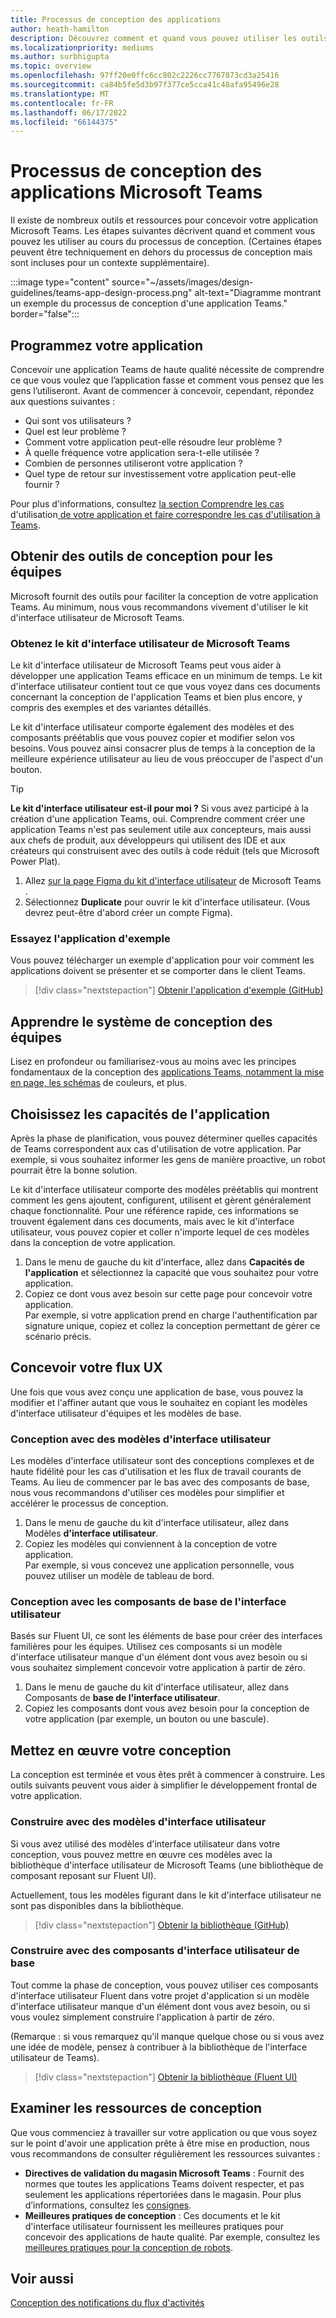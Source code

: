```yaml
---
title: Processus de conception des applications
author: heath-hamilton
description: Découvrez comment et quand vous pouvez utiliser les outils et ressources Microsoft pour concevoir une application Microsoft Teams efficace.
ms.localizationpriority: mediums
ms.author: surbhigupta
ms.topic: overview
ms.openlocfilehash: 97ff20e0ffc6cc802c2226cc7767873cd3a25416
ms.sourcegitcommit: ca84b5fe5d3b97f377ce5cca41c48afa95496e28
ms.translationtype: MT
ms.contentlocale: fr-FR
ms.lasthandoff: 06/17/2022
ms.locfileid: "66144375"
---
```

# <a name="design-process-for-microsoft-teams-apps"></a>Processus de conception des applications Microsoft Teams

Il existe de nombreux outils et ressources pour concevoir votre application Microsoft Teams. Les étapes suivantes décrivent quand et comment vous pouvez les utiliser au cours du processus de conception. (Certaines étapes peuvent être techniquement en dehors du processus de conception mais sont incluses pour un contexte supplémentaire).

:::image type="content" source="~/assets/images/design-guidelines/teams-app-design-process.png" alt-text="Diagramme montrant un exemple du processus de conception d'une application Teams." border="false":::

## <a name="plan-your-app"></a>Programmez votre application

Concevoir une application Teams de haute qualité nécessite de comprendre ce que vous voulez que l’application fasse et comment vous pensez que les gens l’utiliseront. Avant de commencer à concevoir, cependant, répondez aux questions suivantes :

* Qui sont vos utilisateurs ?
* Quel est leur problème ?
* Comment votre application peut-elle résoudre leur problème ?
* À quelle fréquence votre application sera-t-elle utilisée ?
* Combien de personnes utiliseront votre application ?
* Quel type de retour sur investissement votre application peut-elle fournir ?

Pour plus d'informations, consultez [la section Comprendre les cas](~/concepts/design/understand-use-cases.md) d'utilisation[ de votre application et faire correspondre les cas d'utilisation à Teams](~/concepts/design/map-use-cases.md).

## <a name="get-teams-design-tools"></a>Obtenir des outils de conception pour les équipes

Microsoft fournit des outils pour faciliter la conception de votre application Teams. Au minimum, nous vous recommandons vivement d'utiliser le kit d'interface utilisateur de Microsoft Teams.

### <a name="get-the-microsoft-teams-ui-kit"></a>Obtenez le kit d'interface utilisateur de Microsoft Teams

Le kit d'interface utilisateur de Microsoft Teams peut vous aider à développer une application Teams efficace en un minimum de temps. Le kit d'interface utilisateur contient tout ce que vous voyez dans ces documents concernant la conception de l'application Teams et bien plus encore, y compris des exemples et des variantes détaillés.

Le kit d'interface utilisateur comporte également des modèles et des composants préétablis que vous pouvez copier et modifier selon vos besoins. Vous pouvez ainsi consacrer plus de temps à la conception de la meilleure expérience utilisateur au lieu de vous préoccuper de l'aspect d'un bouton.

> [!TIP]
> **Le kit d'interface utilisateur est-il pour moi ?** Si vous avez participé à la création d'une application Teams, oui. Comprendre comment créer une application Teams n'est pas seulement utile aux concepteurs, mais aussi aux chefs de produit, aux développeurs qui utilisent des IDE et aux créateurs qui construisent avec des outils à code réduit (tels que Microsoft Power Plat).

1. Allez [sur la page Figma du kit d'interface utilisateur](https://www.figma.com/community/file/916836509871353159) de Microsoft Teams .
1. Sélectionnez **Duplicate** pour ouvrir le kit d'interface utilisateur. (Vous devrez peut-être d'abord créer un compte Figma).

### <a name="try-the-sample-app"></a>Essayez l'application d'exemple

Vous pouvez télécharger un exemple d'application pour voir comment les applications doivent se présenter et se comporter dans le client Teams.

> [!div class="nextstepaction"]
> [Obtenir l'application d'exemple (GitHub)](https://github.com/OfficeDev/Microsoft-Teams-Samples/tree/main/samples/tab-ui-templates/ts)

## <a name="learn-teams-design-system"></a>Apprendre le système de conception des équipes

Lisez en profondeur ou familiarisez-vous au moins avec les principes fondamentaux de la conception des [applications Teams, notamment la mise en page, les schémas](design-teams-app-fundamentals.md) de couleurs, et plus.

## <a name="choose-app-capabilities"></a>Choisissez les capacités de l'application

Après la phase de planification, vous pouvez déterminer quelles capacités de Teams correspondent aux cas d'utilisation de votre application. Par exemple, si vous souhaitez informer les gens de manière proactive, un robot pourrait être la bonne solution.

Le kit d'interface utilisateur comporte des modèles préétablis qui montrent comment les gens ajoutent, configurent, utilisent et gèrent généralement chaque fonctionnalité. Pour une référence rapide, ces informations se trouvent également dans ces documents, mais avec le kit d'interface utilisateur, vous pouvez copier et coller n'importe lequel de ces modèles dans la conception de votre application.

1. Dans le menu de gauche du kit d'interface, allez dans **Capacités de l'application** et sélectionnez la capacité que vous souhaitez pour votre application.
1. Copiez ce dont vous avez besoin sur cette page pour concevoir votre application.<br />
   Par exemple, si votre application prend en charge l'authentification par signature unique, copiez et collez la conception permettant de gérer ce scénario précis.

## <a name="design-your-ux-flow"></a>Concevoir votre flux UX

Une fois que vous avez conçu une application de base, vous pouvez la modifier et l'affiner autant que vous le souhaitez en copiant les modèles d'interface utilisateur d'équipes et les modèles de base.

### <a name="design-with-ui-templates"></a>Conception avec des modèles d'interface utilisateur

Les modèles d'interface utilisateur sont des conceptions complexes et de haute fidélité pour les cas d'utilisation et les flux de travail courants de Teams. Au lieu de commencer par le bas avec des composants de base, nous vous recommandons d'utiliser ces modèles pour simplifier et accélérer le processus de conception.

1. Dans le menu de gauche du kit d'interface utilisateur, allez dans Modèles **d'interface utilisateur**.
1. Copiez les modèles qui conviennent à la conception de votre application.<br />
   Par exemple, si vous concevez une application personnelle, vous pouvez utiliser un modèle de tableau de bord.

### <a name="design-with-basic-ui-components"></a>Conception avec les composants de base de l'interface utilisateur

Basés sur Fluent UI, ce sont les éléments de base pour créer des interfaces familières pour les équipes. Utilisez ces composants si un modèle d'interface utilisateur manque d'un élément dont vous avez besoin ou si vous souhaitez simplement concevoir votre application à partir de zéro.

1. Dans le menu de gauche du kit d'interface utilisateur, allez dans Composants de **base de l'interface utilisateur**.
1. Copiez les composants dont vous avez besoin pour la conception de votre application (par exemple, un bouton ou une bascule).

## <a name="implement-your-design"></a>Mettez en œuvre votre conception

La conception est terminée et vous êtes prêt à commencer à construire. Les outils suivants peuvent vous aider à simplifier le développement frontal de votre application.

### <a name="build-with-ui-templates"></a>Construire avec des modèles d'interface utilisateur

Si vous avez utilisé des modèles d'interface utilisateur dans votre conception, vous pouvez mettre en œuvre ces modèles avec la bibliothèque d'interface utilisateur de Microsoft Teams (une bibliothèque de composant reposant sur Fluent UI).

Actuellement, tous les modèles figurant dans le kit d'interface utilisateur ne sont pas disponibles dans la bibliothèque.

> [!div class="nextstepaction"]
> [Obtenir la bibliothèque (GitHub)](https://github.com/OfficeDev/microsoft-teams-ui-component-library)

### <a name="build-with-basic-ui-components"></a>Construire avec des composants d'interface utilisateur de base

Tout comme la phase de conception, vous pouvez utiliser ces composants d'interface utilisateur Fluent dans votre projet d'application si un modèle d'interface utilisateur manque d'un élément dont vous avez besoin, ou si vous voulez simplement construire l'application à partir de zéro. 

(Remarque : si vous remarquez qu'il manque quelque chose ou si vous avez une idée de modèle, pensez à contribuer à la bibliothèque de l'interface utilisateur de Teams).

> [!div class="nextstepaction"]
> [Obtenir la bibliothèque (Fluent UI)](https://fluentsite.z22.web.core.windows.net/)

## <a name="review-design-resources"></a>Examiner les ressources de conception

Que vous commenciez à travailler sur votre application ou que vous soyez sur le point d'avoir une application prête à être mise en production, nous vous recommandons de consulter régulièrement les ressources suivantes :

* **Directives de validation du magasin Microsoft Teams** : Fournit des normes que toutes les applications Teams doivent respecter, et pas seulement les applications répertoriées dans le magasin. Pour plus d’informations, consultez les [consignes](~/concepts/deploy-and-publish/appsource/prepare/teams-store-validation-guidelines.md).
* **Meilleures pratiques de conception** : Ces documents et le kit d'interface utilisateur fournissent les meilleures pratiques pour concevoir des applications de haute qualité. Par exemple, consultez les [meilleures pratiques pour la conception de robots](~/bots/design/bots.md#best-practices).

## <a name="see-also"></a>Voir aussi

[Conception des notifications du flux d'activités](~/concepts/design/activity-feed-notifications.md)
